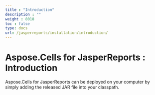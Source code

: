 ```yaml
---
title : "Introduction" 
description : "" 
weight : 8018 
toc : false
type: docs
url: /jasperreports/installation/introduction/
---
```


# Aspose.Cells for JasperReports : Introduction


Aspose.Cells for JasperReports can be deployed on your computer by simply adding the released JAR file into your classpath.

